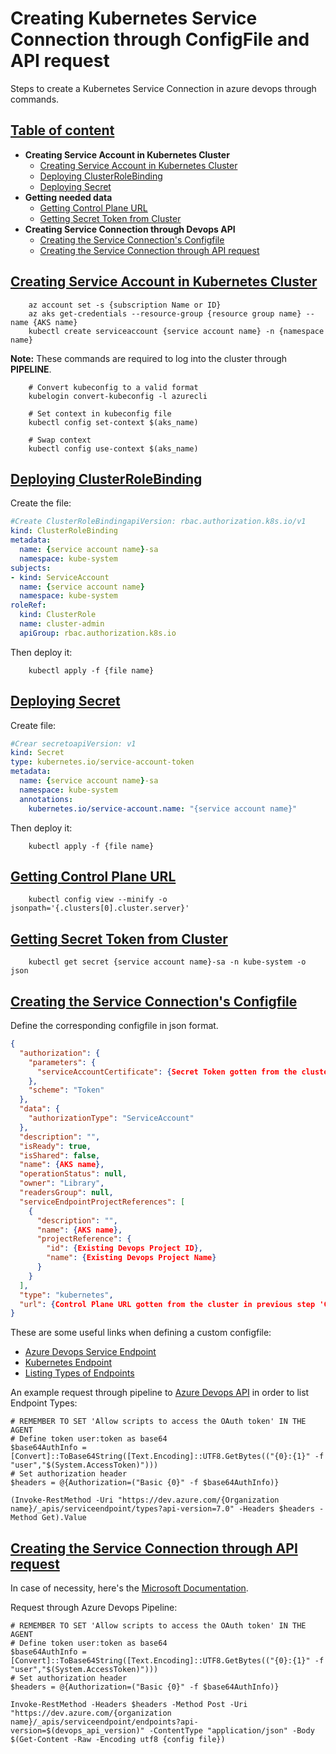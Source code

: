 # Creating Kubernetes Service Connection through ConfigFile and API request

Steps to create a Kubernetes Service Connection in azure devops through commands.

## [Table of content][init]

* **Creating Service Account in Kubernetes Cluster**
  * [Creating Service Account in Kubernetes Cluster](#creating-service-account-in-kubernetes-cluster)
  * [Deploying ClusterRoleBinding](#deploying-clusterrolebinding)
  * [Deploying Secret](#deploying-secret)
* **Getting needed data**
  * [Getting Control Plane URL](#getting-control-plane-url)
  * [Getting Secret Token from Cluster](#getting-secret-token-from-cluster)
* **Creating Service Connection through Devops API**
  * [Creating the Service Connection's Configfile](#creating-the-service-connections-configfile)
  * [Creating the Service Connection through API request](#creating-the-service-connection-through-api-request)

## [Creating Service Account in Kubernetes Cluster][init]

```pwsh
    az account set -s {subscription Name or ID}
    az aks get-credentials --resource-group {resource group name} --name {AKS name}
    kubectl create serviceaccount {service account name} -n {namespace name}
```

**Note:** These commands are required to log into the cluster through **PIPELINE**.

```pwsh
    # Convert kubeconfig to a valid format
    kubelogin convert-kubeconfig -l azurecli

    # Set context in kubeconfig file
    kubectl config set-context $(aks_name)

    # Swap context
    kubectl config use-context $(aks_name)
```

## [Deploying ClusterRoleBinding][init]

Create the file:

```yaml
#Create ClusterRoleBindingapiVersion: rbac.authorization.k8s.io/v1
kind: ClusterRoleBinding
metadata:
  name: {service account name}-sa
  namespace: kube-system
subjects:
- kind: ServiceAccount
  name: {service account name}
  namespace: kube-system
roleRef:
  kind: ClusterRole
  name: cluster-admin
  apiGroup: rbac.authorization.k8s.io
```

Then deploy it:

```pwsh
    kubectl apply -f {file name}
```

## [Deploying Secret][init]

Create file:

```yaml
#Crear secretoapiVersion: v1
kind: Secret
type: kubernetes.io/service-account-token
metadata:
  name: {service account name}-sa
  namespace: kube-system
  annotations:
    kubernetes.io/service-account.name: "{service account name}"
```

Then deploy it:

```pwsh
    kubectl apply -f {file name}
```

## [Getting Control Plane URL][init]

```pwsh
    kubectl config view --minify -o jsonpath='{.clusters[0].cluster.server}'
```

## [Getting Secret Token from Cluster][init]

```pwsh
    kubectl get secret {service account name}-sa -n kube-system -o json
```

## [Creating the Service Connection's Configfile][init]

Define the corresponding configfile in json format.

```json
{
  "authorization": {
    "parameters": {
      "serviceAccountCertificate": {Secret Token gotten from the cluster in previous step 'Getting Secret Token from Cluster'}
    },
    "scheme": "Token"
  },
  "data": {
    "authorizationType": "ServiceAccount"
  },
  "description": "",
  "isReady": true,
  "isShared": false,
  "name": {AKS name},
  "operationStatus": null,
  "owner": "Library",
  "readersGroup": null,
  "serviceEndpointProjectReferences": [
    {
      "description": "",
      "name": {AKS name},
      "projectReference": {
        "id": {Existing Devops Project ID},
        "name": {Existing Devops Project Name}
      }
    }
  ],
  "type": "kubernetes",
  "url": {Control Plane URL gotten from the cluster in previous step 'Getting Control Plane URL'}
}
```

These are some useful links when defining a custom configfile:

* [Azure Devops Service Endpoint][CreateDevopsEndPoint]
* [Kubernetes Endpoint][KubernetesEndpoint]
* [Listing Types of Endpoints][APIGetEndpointTypes]

An example request through pipeline to [Azure Devops API][APIGetEndpointTypes] in order to list Endpoint Types:

```pwsh
# REMEMBER TO SET 'Allow scripts to access the OAuth token' IN THE AGENT
# Define token user:token as base64 
$base64AuthInfo = [Convert]::ToBase64String([Text.Encoding]::UTF8.GetBytes(("{0}:{1}" -f "user","$(System.AccessToken)")))
# Set authorization header
$headers = @{Authorization=("Basic {0}" -f $base64AuthInfo)}
    
(Invoke-RestMethod -Uri "https://dev.azure.com/{Organization name}/_apis/serviceendpoint/types?api-version=7.0" -Headers $headers -Method Get).Value
```

## [Creating the Service Connection through API request][init]

In case of necessity, here's the [Microsoft Documentation][APICreateEndpoint].

Request through Azure Devops Pipeline:

```pwsh
# REMEMBER TO SET 'Allow scripts to access the OAuth token' IN THE AGENT
# Define token user:token as base64 
$base64AuthInfo = [Convert]::ToBase64String([Text.Encoding]::UTF8.GetBytes(("{0}:{1}" -f "user","$(System.AccessToken)")))
# Set authorization header
$headers = @{Authorization=("Basic {0}" -f $base64AuthInfo)}

Invoke-RestMethod -Headers $headers -Method Post -Uri "https://dev.azure.com/{organization name}/_apis/serviceendpoint/endpoints?api-version=$(devops_api_version)" -ContentType "application/json" -Body $(Get-Content -Raw -Encoding utf8 {config file})
```

[CreateDevopsEndpoint]: https://learn.microsoft.com/en-us/azure/devops/cli/service-endpoint?view=azure-devops
[KubernetesEndpoint]: https://learn.microsoft.com/en-us/azure/devops/pipelines/library/service-endpoints?view=azure-devops&tabs=yaml#kubernetes-service-connection
[APICreateEndpoint]: https://learn.microsoft.com/en-us/rest/api/azure/devops/serviceendpoint/endpoints/create?view=azure-devops-rest-7.0&tabs=HTTP
[APIGetEndpointTypes]: https://learn.microsoft.com/en-us/rest/api/azure/devops/serviceendpoint/types/list?view=azure-devops-rest-7.0&tabs=HTTP
[init]: #creating-kubernetes-service-connection-through-configfile-and-api-request